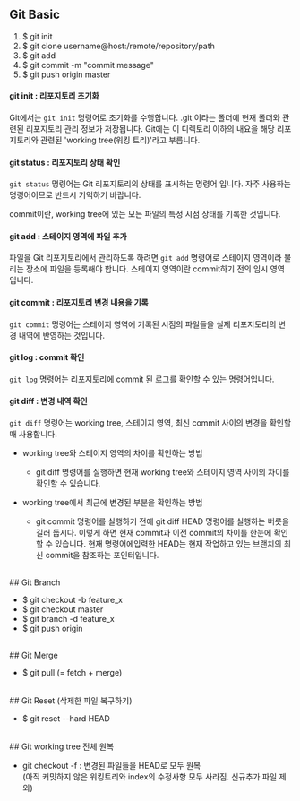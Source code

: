 
## Git Basic

1. $ git init 
2. $ git clone username@host:/remote/repository/path
3. $ git add <file name>
4. $ git commit -m "commit message"
5. $ git push origin master

#### git init : 리포지토리 초기화

Git에서는 `git init` 명령어로 초기화를 수행합니다.
.git 이라는 폴더에 현재 폴더와 관련된 리포지토리 관리 정보가 저장됩니다.
Git에는 이 디렉토리 이하의 내요을 해당 리포지토리와 관련된 'working tree(워킹 트리)'라고 부릅니다.

#### git status : 리포지토리 상태 확인

`git status` 명령어는 Git 리포지토리의 상태를 표시하는 명령어 입니다. 자주 사용하는 명령어이므로 반드시 기억하기 바랍니다.

commit이란, working tree에 있는 모든 파일의 특정 시점 상태를 기록한 것입니다.

#### git add : 스테이지 영역에 파일 추가

파일을 Git 리포지토리에서 관리하도록 하려면 `git add` 명령어로 스테이지 영역이라 불리는 장소에 파일을 등록해야 합니다. 스테이지 영역이란 commit하기 전의 임시 영역입니다.

#### git commit : 리포지토리 변경 내용을 기록

`git commit` 명령어는 스테이지 영역에 기록된 시점의 파일들을 실제 리포지토리의 변경 내역에 반영하는 것입니다.

#### git log : commit 확인

`git log` 명령어는 리포지토리에 commit 된 로그를 확인할 수 있는 명령어입니다.

#### git diff : 변경 내역 확인

`git diff` 명령어는 working tree, 스테이지 영역, 최신 commit 사이의 변경을 확인할 때 사용합니다.

* working tree와 스테이지 영역의 차이를 확인하는 방법
	* git diff 명령어를 실행하면 현재 working tree와 스테이지 영역 사이의 차이를 확인할 수 있습니다.

* working tree에서 최근에 변경된 부분을 확인하는 방법
	* git commit 명령어를 실행하기 전에 git diff  HEAD 명령어를 실행하는 버릇을 길러 둡시다. 이렇게 하면 현재 commit과 이전 commit의 차이를 한눈에 확인할 수 있습니다. 현재 명령어에입력한 HEAD는 현재 작업하고 있는 브랜치의 최신 commit을 참조하는 포인터입니다.

<br/>
## Git Branch

* $ git checkout -b feature_x
* $ git checkout master
* $ git branch -d feature_x
* $ git push origin <branch name>

<br/>
## Git Merge

* $ git pull (= fetch + merge)

<br/>
## Git Reset (삭제한 파일 복구하기)

* $ git reset --hard HEAD

<br/>
## Git working tree 전체 원복

* git checkout -f : 변경된 파일들을 HEAD로 모두 원복 <br/>(아직 커밋하지 않은 워킹트리와 index의 수정사항 모두 사라짐. 신규추가 파일 제외)

